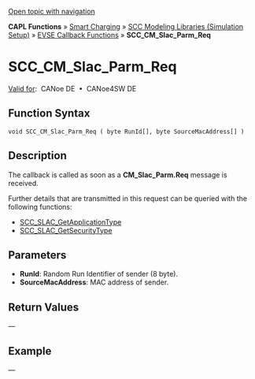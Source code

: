 [Open topic with navigation](../../../../../CANoeDEFamily.htm#Topics/CAPLFunctions/SmartCharging/Callbacks/CAPLfunctionSCCCMSlacParmReq.md)

**CAPL Functions** » [Smart Charging](../CAPLFunctionsSmartChargingOverview.md) » [SCC Modeling Libraries (Simulation Setup)](../CAPLFunctionsSmartChargingOverview.md#BMNodeayerDLL) » [EVSE Callback Functions](../CAPLFunctionsSmartChargingOverview.md#CallbackEVSE) » **SCC_CM_Slac_Parm_Req**

# SCC_CM_Slac_Parm_Req

[Valid for](../../../Shared/FeatureAvailability.md):  CANoe DE  •  CANoe4SW DE

## Function Syntax

```plaintext
void SCC_CM_Slac_Parm_Req ( byte RunId[], byte SourceMacAddress[] )
```

## Description

The callback is called as soon as a **CM_Slac_Parm.Req** message is received.

Further details that are transmitted in this request can be queried with the following functions:

- [SCC_SLAC_GetApplicationType](../Functions/CAPLfunctionSCCSLACGetApplicationType.md)
- [SCC_SLAC_GetSecurityType](../Functions/CAPLfunctionSCCSLACGetSecurityType.md)

## Parameters

- **RunId**: Random Run Identifier of sender (8 byte).
- **SourceMacAddress**: MAC address of sender.

## Return Values

—

## Example

—
